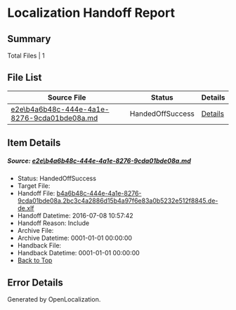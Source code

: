 # <a name='report-top'></a> Localization Handoff Report

## Summary
 Total Files | 1

## File List
 Source File | Status | Details 
 ----------- | ------ | ------- 
 [e2e\b4a6b48c-444e-4a1e-8276-9cda01bde08a.md](https://github.com/OpenLocalizationTestOrg/oltest/blob/2bd6165a9fb35971b1a3b888e1ac47077018e50c/e2e/b4a6b48c-444e-4a1e-8276-9cda01bde08a.md) | HandedOffSuccess | [Details](#37bbc4611ff679a4b23fb4f1bc2c9cff6a05a0d11)

## Item Details
##### <a name='37bbc4611ff679a4b23fb4f1bc2c9cff6a05a0d11'></a> Source: [e2e\b4a6b48c-444e-4a1e-8276-9cda01bde08a.md](https://github.com/OpenLocalizationTestOrg/oltest/blob/2bd6165a9fb35971b1a3b888e1ac47077018e50c/e2e/b4a6b48c-444e-4a1e-8276-9cda01bde08a.md)
* Status: HandedOffSuccess
* Target File: 
* Handoff File: [b4a6b48c-444e-4a1e-8276-9cda01bde08a.2bc3c4a2886d15b4a97f6e83a0b5232e512f8845.de-de.xlf](https://github.com/OpenLocalizationTestOrg/olhandoff-e2e/blob/e9de8d50cc231c4f556eb4ed2c2dee9ba96e36c5/ol-handoff/OpenLocalizationTestOrg/oltest-dede-fly/ci/ht/b4a6b48c-444e-4a1e-8276-9cda01bde08a.2bc3c4a2886d15b4a97f6e83a0b5232e512f8845.de-de.xlf)
* Handoff Datetime: 2016-07-08 10:57:42
* Handoff Reason: Include
* Archive File: 
* Archive Datetime: 0001-01-01 00:00:00
* Handback File: 
* Handback Datetime: 0001-01-01 00:00:00
* [Back to Top](#report-top)


## Error Details

Generated by OpenLocalization.

